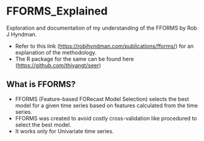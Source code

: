 # FFORMS_Explained
Exploration and documentation of my understanding of the FFORMS by Rob J Hyndman.
* Refer to this link (https://robjhyndman.com/publications/fforms/) for an explanation of the methodology.
* The R package for the same can be found here (https://github.com/thiyangt/seer)

## What is FFORMS?
* FFORMS (Feature-based FORecast Model Selection) selects the best model for a given time series based on features calculated from the time series.
* FFORMS was created to avoid costly cross-validation like procedured to select the best model.
* It works only for Univariate time series.

